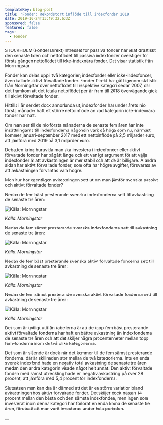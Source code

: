 ```yaml
---
templateKey: blog-post
title: 'Fonder: Rekordstort inflöde till indexfonder 2019'
date: 2019-10-24T13:49:32.633Z
sponsored: false
featured: false
tags:
  - Fonder
---
```

STOCKHOLM (Fonder Direkt) Intresset för passiva fonder har ökat drastiskt den senaste tiden och nettoflödet till passiva indexfonder överstiger för första gången nettoflödet till icke-indexnära fonder. Det visar statistik från Morningstar.



Fonder kan delas upp i två kategorier; indexfonder eller icke-indexfonder, även kallade aktivt förvaltade fonder. Fonder Direkt har gått igenom statistik från Morningstar över nettoflödet till respektive kategori sedan 2007, där det framkom att det totala nettoflödet per år fram till 2018 övervägande gick till aktivt förvaltade fonder.



Hittills i år ser det dock annorlunda ut, indexfonder har under årets nio första månader haft ett större nettoinflöde än vad kategorin icke-indexnära fonder har haft.



Om man ser till de nio första månaderna de senaste fem åren har inte insättningarna till indexfonderna någonsin varit så höga som nu, närmast kommer januari-september 2017 med ett nettoinflöde på 2,5 miljarder euro, att jämföra med 2019 på 3,1 miljarder euro.



Debatten kring huruvida man ska investera i indexfonder eller aktivt förvaltade fonder har pågått länge och ett vanligt argument för att välja indexfonder är att avkastningen är mer stabil och att de är billigare. Å andra sidan har aktivt förvaltade fonder, som ofta har högre avgifter, försvarats av att avkastningen förväntas vara högre.



Men hur har egentligen avkastningen sett ut om man jämför svenska passivt och aktivt förvaltade fonder?



Nedan de fem bäst presterande svenska indexfonderna sett till avkastning de senaste tre åren:

![Källa: Morningstar](/img/1.png "Källa: Morningstar")

_Källa: Morningstar_

Nedan de fem sämst presterande svenska indexfonderna sett till avkastning de senaste tre åren:

![Källa: Morningstar](/img/2.png "Källa: Morningstar")

_Källa: Morningstar_

Nedan de fem bäst presterande svenska aktivt förvaltade fonderna sett till avkastning de senaste tre åren: 

![Källa: Morningstar](/img/3.png "Källa: Morningstar")

_Källa: Morningstar_

Nedan de fem sämst presterande svenska aktivt förvaltade fonderna sett till avkastning de senaste tre åren:

![Källa: Morningstar](/img/4.png "Källa: Morningstar")

_Källa: Morningstar_

Det som är tydligt utifrån tabellerna är att de topp fem bäst presterande aktivt förvaltade fonderna har haft en bättre avkastning än indexfonderna de senaste tre åren och att det skiljer några procentenheter mellan topp fem-fonderna inom de två olika kategorierna. 

Det som är slående är dock när det kommer till de fem sämst presterande fonderna, där är skillnaden stor mellan de två kategorierna. Inte en enda svensk indexfond hade en negativ total avkastning de senaste tre åren, medan den andra kategorin visade något helt annat. Den aktivt förvaltade fonden med sämst utveckling hade en negativ avkastning på över 28 procent, att jämföra med 5,4 procent för indexfonderna. 

Slutsatsen man kan dra är därmed att det är en större variation bland avkastningen hos aktivt förvaltade fonder. Det skiljer dock nästan 14 procent mellan den bästa och den sämsta indexfonden, men ingen som investerat inom denna kategori har förlorat en enda krona de senaste tre åren, förutsatt att man varit investerad under hela perioden. 

__
